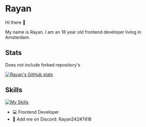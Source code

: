 # Rayan 

Hi there 👋

My name is Rayan. I am an 18 year old frontend developer living in Amsterdam. 

## Stats 

Does not include forked repository's

[![Rayan's GitHub stats](https://github-readme-stats.vercel.app/api?username=RayanSp&hide=commits&show_icons=true&theme=tokyonight)](https://github.com/RayanSp/github-readme-stats)


## Skills 

[![My Skills](https://skillicons.dev/icons?i=html,js,svelte,figma,lua&perline=3)](https://skillicons.dev)


- 💻 Frontend Developer
- 💬 Add me on Discord: Rayan242#7418



